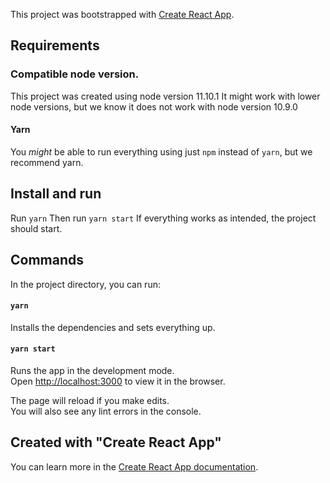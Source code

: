 This project was bootstrapped with [Create React App](https://github.com/facebook/create-react-app).

## Requirements
### Compatible node version.

This project was created using node version 11.10.1
It might work with lower node versions, but we know it does not work with
node version 10.9.0

#### Yarn

You *might* be able to run everything using just `npm` instead of `yarn`,
but we recommend yarn.


## Install and run

Run `yarn`
Then run `yarn start`
If everything works as intended, the project should start.


## Commands

In the project directory, you can run:
#### `yarn`

Installs the dependencies and sets everything up.


#### `yarn start`

Runs the app in the development mode.<br />
Open [http://localhost:3000](http://localhost:3000) to view it in the browser.

The page will reload if you make edits.<br />
You will also see any lint errors in the console.


## Created with "Create React App"

You can learn more in the [Create React App documentation](https://facebook.github.io/create-react-app/docs/getting-started).

